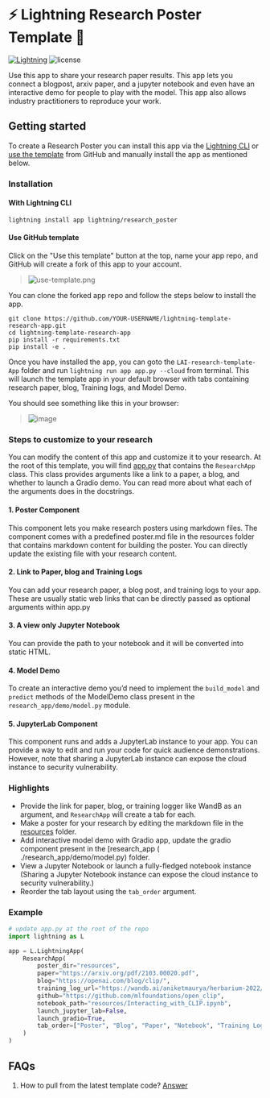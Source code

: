 # ⚡️ Lightning Research Poster Template 🔬

[![Lightning](https://img.shields.io/badge/-Lightning-792ee5?logo=pytorchlightning&logoColor=white)](https://lightning.ai)
![license](https://img.shields.io/badge/License-Apache%202.0-blue.svg)

Use this app to share your research paper results. This app lets you connect a blogpost, arxiv paper, and a jupyter
notebook and even have an interactive demo for people to play with the model. This app also allows industry
practitioners to reproduce your work.

## Getting started

To create a Research Poster you can install this app via the [Lightning CLI](https://lightning.ai/lightning-docs/) or
[use the template](https://docs.github.com/en/articles/creating-a-repository-from-a-template) from GitHub and
manually install the app as mentioned below.

### Installation

#### With Lightning CLI

`lightning install app lightning/research_poster`

#### Use GitHub template

Click on the "Use this template" button at the top, name your app repo, and GitHub will create a fork of this app to
your account.

> ![use-template.png](./assets/use-template.png)

You can clone the forked app repo and follow the steps below to install the app.

```
git clone https://github.com/YOUR-USERNAME/lightning-template-research-app.git
cd lightning-template-research-app
pip install -r requirements.txt
pip install -e .
```

Once you have installed the app, you can goto the `LAI-research-template-App` folder and
run `lightning run app app.py --cloud` from terminal.
This will launch the template app in your default browser with tabs containing research paper, blog, Training
logs, and Model Demo.

You should see something like this in your browser:

> ![image](./assets/demo.png)

### Steps to customize to your research

You can modify the content of this app and customize it to your research.
At the root of this template, you will find [app.py](./app.py) that contains the `ResearchApp` class. This class
provides arguments like a link to a paper, a blog, and whether to launch a Gradio demo. You can read more about what
each of the arguments does in the docstrings.

#### 1. Poster Component

This component lets you make research posters using markdown files. The component comes with a predefined poster.md file
in the resources folder that contains markdown content for building the poster. You can directly update the existing
file with your research content.

#### 2. Link to Paper, blog and Training Logs

You can add your research paper, a blog post, and training logs to your app. These are usually static web links that can
be directly passed as optional arguments within app.py

#### 3. A view only Jupyter Notebook

You can provide the path to your notebook and it will be converted into static HTML.

#### 4. Model Demo

To create an interactive demo you’d need to implement the `build_model` and `predict` methods of the ModelDemo class
present
in the `research_app/demo/model.py` module.

#### 5. JupyterLab Component

This component runs and adds a JupyterLab instance to your app. You can provide a way to edit and run your code for
quick audience demonstrations. However, note that sharing a JupyterLab instance can expose the cloud instance to
security vulnerability.

### Highlights

- Provide the link for paper, blog, or training logger like WandB as an argument, and `ResearchApp` will create a tab
  for each.
- Make a poster for your research by editing the markdown file in the [resources](./resources/poster.md) folder.
- Add interactive model demo with Gradio app, update the gradio component present in the \[research_app (
  ./research_app/demo/model.py) folder.
- View a Jupyter Notebook or launch a fully-fledged notebook instance (Sharing a Jupyter Notebook instance can expose
  the cloud instance to security vulnerability.)
- Reorder the tab layout using the `tab_order` argument.

### Example

```python
# update app.py at the root of the repo
import lightning as L

app = L.LightningApp(
    ResearchApp(
        poster_dir="resources",
        paper="https://arxiv.org/pdf/2103.00020.pdf",
        blog="https://openai.com/blog/clip/",
        training_log_url="https://wandb.ai/aniketmaurya/herbarium-2022/runs/2dvwrme5",
        github="https://github.com/mlfoundations/open_clip",
        notebook_path="resources/Interacting_with_CLIP.ipynb",
        launch_jupyter_lab=False,
        launch_gradio=True,
        tab_order=["Poster", "Blog", "Paper", "Notebook", "Training Logs", "Model Demo"],
    )
)
```

## FAQs

1. How to pull from the latest template
   code? [Answer](https://stackoverflow.com/questions/56577184/github-pull-changes-from-a-template-repository)
